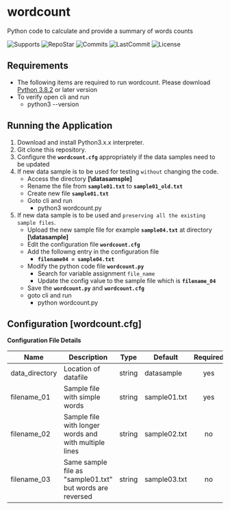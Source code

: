 # wordcount
Python code to calculate and provide a summary of words counts 

![Supports](https://img.shields.io/badge/python-3.8-blue) ![RepoStar](https://img.shields.io/github/stars/nagendran78/wordcount?color=red) ![Commits](https://img.shields.io/github/commit-activity/t/nagendran78/wordcount?color=yellow) ![LastCommit](https://img.shields.io/github/last-commit/nagendran78/wordcount/main
) ![License](https://img.shields.io/badge/license-apache-green)

## Requirements
* The following items are required to run wordcount. Please download [Python 3.8.2](https://www.python.org/downloads/) or later version
* To verify open cli and run
  * python3 --version

## Running the Application
1. Download and install Python3.x.x interpreter.  
2. Git clone this repository.
3. Configure the **`wordcount.cfg`** appropriately if the data samples need to be updated
4. If new data sample is to be used for testing `without` changing the code.
   * Access the directory **[\datasamsple]**
   * Rename the file from **`sample01.txt`** to **`sample01_old.txt`** 
   * Create new file **`sample01.txt`**
   * Goto cli and run
     * python3 wordcount.py
5. If new data sample is to be used and `preserving all the existing sample files`.
   * Upload the new sample file for example **`sample04.txt`** at directory **[\datasample]**
   * Edit the configuration file **`wordcount.cfg`**
   * Add the followng entry in the configuration file 
     * **`filename04 = sample04.txt`**
   * Modify the python code file **`wordcount.py`**
     * Search for variable assignment `file_name`
     * Update the config value to the sample file which is **`filename_04`**
   * Save the **`wordcount.py`** and **`wordcount.cfg`**
   * goto cli and run
     * python wordcount.py


## Configuration [wordcount.cfg]
**Configuration File Details**

| Name | Description | Type | Default | Required |
|------|-------------|------|---------|:--------:|
|data_directory|Location of datafile|string|datasample|yes|
|filename_01|Sample file with simple words|string|sample01.txt|yes|
|filename_02|Sample file with longer words and with multiple lines|string|sample02.txt|no|
|filename_03|Same sample file as "sample01.txt" but words are reversed|string|sample03.txt|no|
